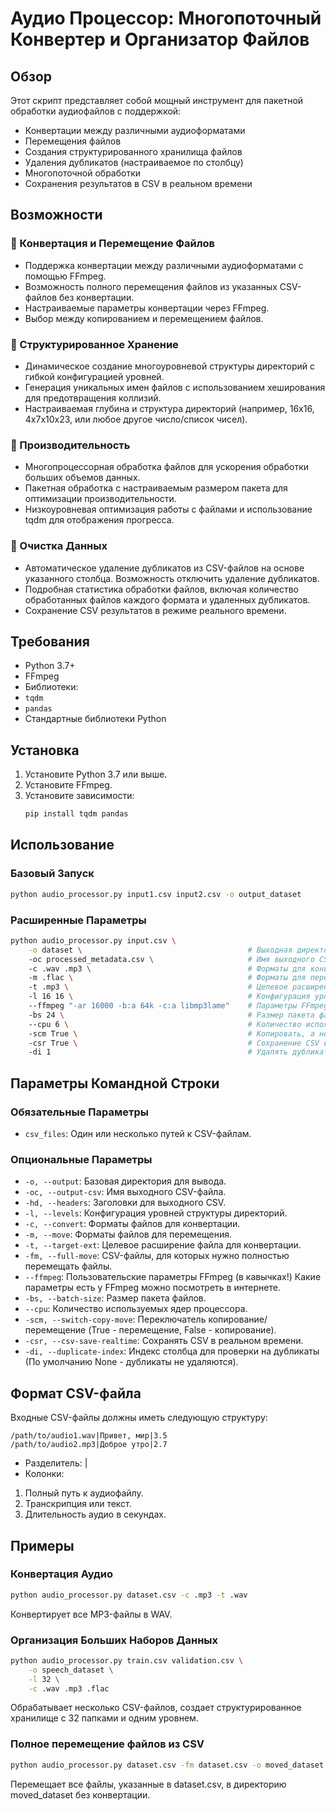 # Аудио Процессор: Многопоточный Конвертер и Организатор Файлов

## Обзор

Этот скрипт представляет собой мощный инструмент для пакетной обработки аудиофайлов с поддержкой:
- Конвертации между различными аудиоформатами
- Перемещения файлов
- Создания структурированного хранилища файлов
- Удаления дубликатов (настраиваемое по столбцу)
- Многопоточной обработки
- Сохранения результатов в CSV в реальном времени

## Возможности

### 🔄 Конвертация и Перемещение Файлов
- Поддержка конвертации между различными аудиоформатами с помощью FFmpeg.
- Возможность полного перемещения файлов из указанных CSV-файлов без конвертации.
- Настраиваемые параметры конвертации через FFmpeg. 
- Выбор между копированием и перемещением файлов.

### 📂 Структурированное Хранение
- Динамическое создание многоуровневой структуры директорий с гибкой конфигурацией уровней.
- Генерация уникальных имен файлов с использованием хеширования для предотвращения коллизий.
- Настраиваемая глубина и структура директорий (например, 16x16, 4x7x10x23, или любое другое число/список чисел).

### 🚀 Производительность
- Многопроцессорная обработка файлов для ускорения обработки больших объемов данных.
- Пакетная обработка с настраиваемым размером пакета для оптимизации производительности.
- Низкоуровневая оптимизация работы с файлами и использование tqdm для отображения прогресса.

### 🧹 Очистка Данных
- Автоматическое удаление дубликатов из CSV-файлов на основе указанного столбца. Возможность отключить удаление дубликатов.
- Подробная статистика обработки файлов, включая количество обработанных файлов каждого формата и удаленных дубликатов.
- Сохранение CSV результатов в режиме реального времени.

## Требования

- Python 3.7+
- FFmpeg
- Библиотеки:
 - `tqdm`
 - `pandas`
 - Стандартные библиотеки Python

## Установка

1. Установите Python 3.7 или выше.
2. Установите FFmpeg.
3. Установите зависимости:
    ```bash
    pip install tqdm pandas
    ```

## Использование

### Базовый Запуск

```bash
python audio_processor.py input1.csv input2.csv -o output_dataset
```

### Расширенные Параметры

```bash
python audio_processor.py input.csv \
    -o dataset \                                     # Выходная директория
    -oc processed_metadata.csv \                     # Имя выходного CSV файла
    -c .wav .mp3 \                                   # Форматы для конвертации
    -m .flac \                                       # Форматы для перемещения
    -t .mp3 \                                        # Целевое расширение
    -l 16 16 \                                       # Конфигурация уровней структуры директорий (2 уровня по 16 папок)
    --ffmpeg "-ar 16000 -b:a 64k -c:a libmp3lame"    # Параметры FFmpeg (в кавычках!)
    -bs 24 \                                         # Размер пакета файлов
    --cpu 6 \                                        # Количество используемых ядер
    -scm True \                                      # Копировать, а не перемещать
    -csr True \                                      # Сохранение CSV в реальном времени
    -di 1                                            # Удалять дубликаты по первому столбцу (индекс 0)
```

## Параметры Командной Строки

### Обязательные Параметры

- `csv_files`: Один или несколько путей к CSV-файлам.

### Опциональные Параметры

- `-o, --output`: Базовая директория для вывода.
- `-oc, --output-csv`: Имя выходного CSV-файла.
- `-hd, --headers`: Заголовки для выходного CSV.
- `-l, --levels`: Конфигурация уровней структуры директорий.
- `-c, --convert`: Форматы файлов для конвертации.
- `-m, --move`: Форматы файлов для перемещения.
- `-t, --target-ext`: Целевое расширение файла для конвертации.
- `-fm, --full-move`: CSV-файлы, для которых нужно полностью перемещать файлы.
- `--ffmpeg`: Пользовательские параметры FFmpeg (в кавычках!) Какие параметры есть у FFmpeg можно посмотреть в интернете.
- `-bs, --batch-size`: Размер пакета файлов.
- `--cpu`: Количество используемых ядер процессора.
- `-scm, --switch-copy-move`: Переключатель копирование/перемещение (True - перемещение, False - копирование).
- `-csr, --csv-save-realtime`: Сохранять CSV в реальном времени.
- `-di, --duplicate-index`: Индекс столбца для проверки на дубликаты (По умолчанию None - дубликаты не удаляются).


## Формат CSV-файла

Входные CSV-файлы должны иметь следующую структуру:
```
/path/to/audio1.wav|Привет, мир|3.5
/path/to/audio2.mp3|Доброе утро|2.7
```

- Разделитель: |
- Колонки:
1. Полный путь к аудиофайлу.
2. Транскрипция или текст.
3. Длительность аудио в секундах.

## Примеры

### Конвертация Аудио
```bash
python audio_processor.py dataset.csv -c .mp3 -t .wav
```
Конвертирует все MP3-файлы в WAV.

### Организация Больших Наборов Данных
```bash
python audio_processor.py train.csv validation.csv \
    -o speech_dataset \
    -l 32 \
    -c .wav .mp3 .flac
```
Обрабатывает несколько CSV-файлов, создает структурированное хранилище с 32 папками и одним уровнем.

### Полное перемещение файлов из CSV
```bash
python audio_processor.py dataset.csv -fm dataset.csv -o moved_dataset
```
Перемещает все файлы, указанные в dataset.csv, в директорию moved_dataset без конвертации.
